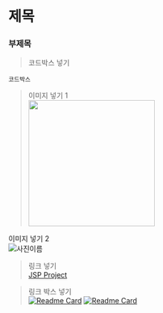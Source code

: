 # 제목
### 부제목

>코드박스 넣기   
```
코드박스
```
>이미지 넣기 1   
<img src="https://user-images.githubusercontent.com/88639912/153355353-1a906710-7bc8-44ef-adcf-59019a428b22.png" width="250px" height="250px"></img>

이미지 넣기 2   
![사진이름](https://picsum.photos/id/870/200/300?grayscale&blur=2)

>링크 넣기   
[JSP Project](https://github.com/gyu-hwan/AI3_JSP_A_TeamProject)

>링크 박스 넣기   
[![Readme Card](https://github-readme-stats.vercel.app/api/pin/?username=AI3-C-FormsAPI-ProJect&repo=library_Management_System)](https://github.com/AI3-C-FormsAPI-ProJect/library_Management_System)
[![Readme Card](https://github-readme-stats.vercel.app/api/pin/?username=dreamywb&repo=kakao_map_test)](https://github.com/dreamywb/kakao_map_test)


